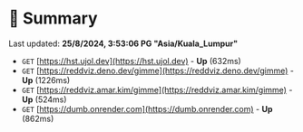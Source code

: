 # 📖 Summary
Last updated: **25/8/2024, 3:53:06 PG "Asia/Kuala_Lumpur"**

- `GET` [https://hst.ujol.dev](https://hst.ujol.dev) - **Up** (632ms)
- `GET` [https://reddviz.deno.dev/gimme](https://reddviz.deno.dev/gimme) - **Up** (1226ms)
- `GET` [https://reddviz.amar.kim/gimme](https://reddviz.amar.kim/gimme) - **Up** (524ms)
- `GET` [https://dumb.onrender.com](https://dumb.onrender.com) - **Up** (862ms)
